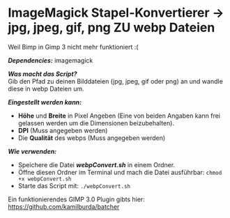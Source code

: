 # ImageMagick Stapel-Konvertierer -> jpg, jpeg, gif, png ZU webp Dateien
Weil Bimp in Gimp 3 nicht mehr funktioniert :(

***Dependencies:*** imagemagick

***Was macht das Script?***  
Gib den Pfad zu deinen Bilddateien (jpg, jpeg, gif oder png) an und wandle diese in webp Dateien um.

***Eingestellt werden kann:***
- **Höhe** und **Breite** in Pixel Angeben (Eine von beiden Angaben kann frei gelassen werden um die Dimensionen beizubehalten).
- **DPI** (Muss angegeben werden)
- Die **Qualität** des webps (Muss angegeben werden)


***Wie verwenden:***
- Speichere die Datei ***webpConvert.sh*** in einem Ordner.
- Öffne diesen Ordner im Terminal und mach die Datei ausführbar: `chmod +x webpConvert.sh`
- Starte das Script mit: `./webpConvert.sh`


Ein funktionierendes GIMP 3.0 Plugin gibts hier:
https://github.com/kamilburda/batcher
